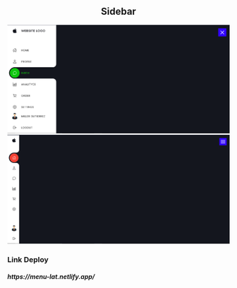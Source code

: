 <h2 align="center">Sidebar</h2>

![Preview 1](/preview1.png)
![Preview 2](/preview2.png)

<h3>Link Deploy</h3>
<h5>https://menu-lat.netlify.app/</h5>
